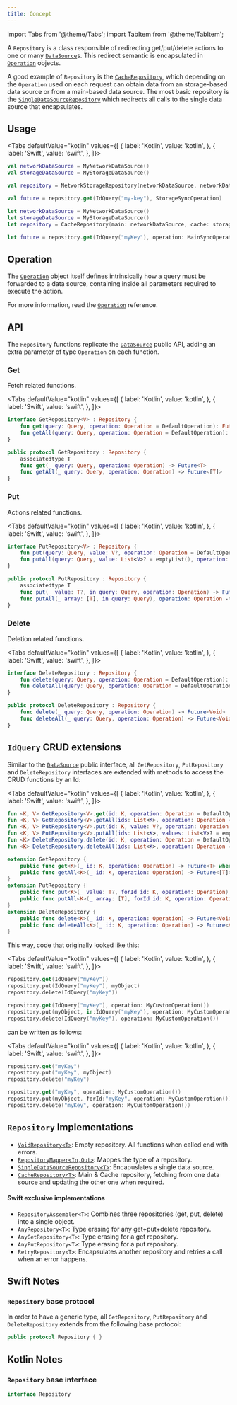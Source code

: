 ```yaml
---
title: Concept
---
```


import Tabs from '@theme/Tabs';
import TabItem from '@theme/TabItem';

A `Repository` is a class responsible of redirecting get/put/delete actions to one or many [`DataSource`](../data-source/data-source.md)s. This redirect semantic is encapsulated in [`Operation`](operation.md) objects.

A good example of `Repository` is the [`CacheRepository`](cache-repository.md), which depending on the `Operation` used on each request can obtain data from an storage-based data source or from a main-based data source. The most basic repository is the [`SingleDataSourceRepository`](single-data-source-repository.md) which redirects all calls to the single data source that encapsulates.

## Usage

<Tabs defaultValue="kotlin" values={[
    { label: 'Kotlin', value: 'kotlin', },
    { label: 'Swift', value: 'swift', },
]}>
<TabItem value="kotlin">

```kotlin
val networkDataSource = MyNetworkDataSource()
val storageDataSource = MyStorageDataSource()

val repository = NetworkStorageRepository(networkDataSource, networkDataSource, networkDataSource, storageDataSource, storageDataSource, storageDataSource)

val future = repository.get(IdQuery("my-key"), StorageSyncOperation)
```

</TabItem>
<TabItem value="swift">

```swift
let networkDataSource = MyNetworkDataSource()
let storageDataSource = MyStorageDataSource()
let repository = CacheRepository(main: networkDataSource, cache: storageDataSource)

let future = repository.get(IdQuery("myKey"), operation: MainSyncOperation())
```

</TabItem>
</Tabs>

## Operation

The [`Operation`](operation.md) object itself defines intrinsically how a query must be forwarded to a data source, containing inside all parameters required to execute the action.

For more information, read the [`Operation`](operation.md) reference.

## API

The `Repository` functions replicate the [`DataSource`](../data-source/data-source.md) public API, adding an extra parameter of type `Operation` on each function.

### Get

Fetch related functions.

<Tabs defaultValue="kotlin" values={[
    { label: 'Kotlin', value: 'kotlin', },
    { label: 'Swift', value: 'swift', },
]}>
<TabItem value="kotlin">

```kotlin
interface GetRepository<V> : Repository {
    fun get(query: Query, operation: Operation = DefaultOperation): Future<V>
    fun getAll(query: Query, operation: Operation = DefaultOperation): Future<List<V>>
}
```

</TabItem>
<TabItem value="swift">

```swift
public protocol GetRepository : Repository {
    associatedtype T
    func get(_ query: Query, operation: Operation) -> Future<T>
    func getAll(_ query: Query, operation: Operation) -> Future<[T]>
}
```

</TabItem>
</Tabs>

### Put

Actions related functions.

<Tabs defaultValue="kotlin" values={[
    { label: 'Kotlin', value: 'kotlin', },
    { label: 'Swift', value: 'swift', },
]}>
<TabItem value="kotlin">

```kotlin
interface PutRepository<V> : Repository {
    fun put(query: Query, value: V?, operation: Operation = DefaultOperation): Future<V>
    fun putAll(query: Query, value: List<V>? = emptyList(), operation: Operation = DefaultOperation): Future<List<V>>
}
```

</TabItem>
<TabItem value="swift">

```swift
public protocol PutRepository : Repository {
    associatedtype T
    func put(_ value: T?, in query: Query, operation: Operation) -> Future<T>
    func putAll(_ array: [T], in query: Query), operation: Operation -> Future<[T]>
}
```

</TabItem>
</Tabs>

### Delete

Deletion related functions.

<Tabs defaultValue="kotlin" values={[
    { label: 'Kotlin', value: 'kotlin', },
    { label: 'Swift', value: 'swift', },
]}>
<TabItem value="kotlin">

```kotlin
interface DeleteRepository : Repository {
    fun delete(query: Query, operation: Operation = DefaultOperation): Future<Unit>
    fun deleteAll(query: Query, operation: Operation = DefaultOperation): Future<Unit>
}
```

</TabItem>
<TabItem value="swift">

```swift
public protocol DeleteRepository : Repository {
    func delete(_ query: Query, operation: Operation) -> Future<Void>
    func deleteAll(_ query: Query, operation: Operation) -> Future<Void>
}
```

</TabItem>
</Tabs>

## `IdQuery` CRUD extensions

Similar to the [`DataSource`](../data-source/data-source.md) public interface,  all  `GetRepository`, `PutRepository` and `DeleteRepository` interfaces are extended with methods to access the CRUD functions by an Id:

<Tabs defaultValue="kotlin" values={[
    { label: 'Kotlin', value: 'kotlin', },
    { label: 'Swift', value: 'swift', },
]}>
<TabItem value="kotlin">

```kotlin
fun <K, V> GetRepository<V>.get(id: K, operation: Operation = DefaultOperation): Future<V> = get(IdQuery(id), operation)
fun <K, V> GetRepository<V>.getAll(ids: List<K>, operation: Operation = DefaultOperation): Future<List<V>> = getAll(IdsQuery(ids), operation)
fun <K, V> PutRepository<V>.put(id: K, value: V?, operation: Operation = DefaultOperation): Future<V> = put(IdQuery(id), value, operation)
fun <K, V> PutRepository<V>.putAll(ids: List<K>, values: List<V>? = emptyList(), operation: Operation = DefaultOperation) = putAll(IdsQuery(ids), values, operation)
fun <K> DeleteRepository.delete(id: K, operation: Operation = DefaultOperation) = delete(IdQuery(id), operation)
fun <K> DeleteRepository.deleteAll(ids: List<K>, operation: Operation = DefaultOperation) = deleteAll(IdsQuery(ids), operation)
```

</TabItem>
<TabItem value="swift">

```swift
extension GetRepository {
    public func get<K>(_ id: K, operation: Operation) -> Future<T> where K:Hashable { ... }
    public func getAll<K>(_ id: K, operation: Operation) -> Future<[T]> where K:Hashable { ... }
}
extension PutRepository {
    public func put<K>(_ value: T?, forId id: K, operation: Operation) -> Future<T> where K:Hashable { ... }
    public func putAll<K>(_ array: [T], forId id: K, operation: Operation) -> Future<[T]> where K:Hashable { ... }
}
extension DeleteRepository {
    public func delete<K>(_ id: K, operation: Operation) -> Future<Void> where K:Hashable { ... }
    public func deleteAll<K>(_ id: K, operation: Operation) -> Future<Void> where K:Hashable { ... }
}
```

</TabItem>
</Tabs>

This way, code that originally looked like this:

<Tabs defaultValue="kotlin" values={[
    { label: 'Kotlin', value: 'kotlin', },
    { label: 'Swift', value: 'swift', },
]}>
<TabItem value="kotlin">

```kotlin
repository.get(IdQuery("myKey"))
repository.put(IdQuery("myKey"), myObject)
repository.delete(IdQuery("myKey"))
```

</TabItem>
<TabItem value="swift">

```swift
repository.get(IdQuery("myKey"), operation: MyCustomOperation())
repository.put(myObject, in:IdQuery("myKey"), operation: MyCustomOperation())
repository.delete(IdQuery("myKey"), operation: MyCustomOperation())
```

</TabItem>
</Tabs>

can be written as follows:

<Tabs defaultValue="kotlin" values={[
    { label: 'Kotlin', value: 'kotlin', },
    { label: 'Swift', value: 'swift', },
]}>
<TabItem value="kotlin">

```kotlin
repository.get("myKey")
repository.put("myKey", myObject)
repository.delete("myKey")
```

</TabItem>
<TabItem value="swift">

```swift
repository.get("myKey", operation: MyCustomOperation())
repository.put(myObject, forId:"myKey", operation: MyCustomOperation())
repository.delete("myKey", operation: MyCustomOperation())
```

</TabItem>
</Tabs>

## `Repository` Implementations

- [`VoidRepository<T>`](void-repository.md): Empty repository. All functions when called end with errors.
- [`RepositoryMapper<In,Out>`](repository-mapper.md): Mappes the type of a repository.
- [`SingleDataSourceRepository<T>`](single-data-source-repository.md): Encapuslates a single data source.
- [`CacheRepository<T>`](cache-repository.md): Main & Cache repository, fetching from one data source and updating the other one when required.

#### Swift exclusive implementations

- `RepositoryAssembler<T>`: Combines three repositories (get, put, delete) into a single object.
- `AnyRepository<T>`: Type erasing for any get+put+delete repository.
- `AnyGetRepository<T>`: Type erasing for a get repository.
- `AnyPutRepository<T>`: Type erasing for a put repository.
- `RetryRepository<T>`: Encapsulates another repository and retries a call when an error happens.

## Swift Notes

### `Repository` base protocol

In order to have a generic type, all `GetRepository`, `PutRepository` and `DeleteRepository` extends from the following base protocol:

```swift
public protocol Repository { }
```

## Kotlin Notes

### `Repository` base interface

```kotlin
interface Repository
```
